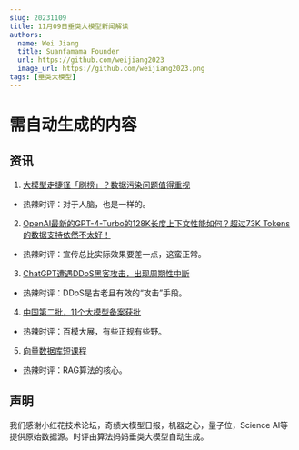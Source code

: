 ```yaml
---
slug: 20231109
title: 11月09日垂类大模型新闻解读
authors:
  name: Wei Jiang
  title: Suanfamama Founder
  url: https://github.com/weijiang2023
  image_url: https://github.com/weijiang2023.png
tags: [垂类大模型]
---
```


# 需自动生成的内容
## 资讯

1. [大模型走捷径「刷榜」？数据污染问题值得重视](https://mp.weixin.qq.com/s/kdtSsg3Xggjnd9Z2nsa9xg)
* 热辣时评：对于人脑，也是一样的。

2. [OpenAI最新的GPT-4-Turbo的128K长度上下文性能如何？超过73K Tokens的数据支持依然不太好！](https://mp.weixin.qq.com/s/DiG92jRy9iRCXmRLjUAxOA)
* 热辣时评：宣传总比实际效果要差一点，这蛮正常。

3. [ChatGPT遭遇DDoS黑客攻击，出现周期性中断](https://finance.sina.com.cn/tech/discovery/2023-11-09/doc-imztzekn7646871.shtml)
* 热辣时评：DDoS是古老且有效的“攻击”手段。

4. [中国第二批，11个大模型备案获批](https://mp.weixin.qq.com/s/-q9VTr8CUluarWW2D9qWbw)
* 热辣时评：百模大展，有些正规有些野。

5. [向量数据库短课程](https://twitter.com/AndrewYNg/status/1722307022400475238?s=20)
* 热辣时评：RAG算法的核心。

## 声明

我们感谢小红花技术论坛，奇绩大模型日报，机器之心，量子位，Science AI等提供原始数据源。时评由算法妈妈垂类大模型自动生成。